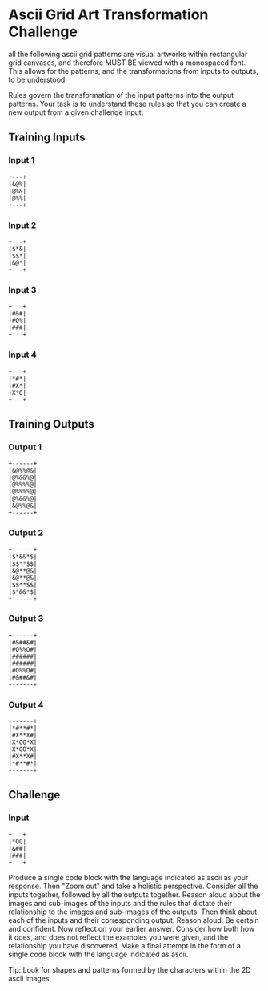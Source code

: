 # Ascii Grid Art Transformation Challenge

all the following ascii grid patterns are visual artworks within rectangular grid canvases, and therefore  MUST BE viewed with a monospaced font. This allows for the patterns, and the transformations from inputs to outputs, to be understood

Rules govern the transformation of the input patterns into the output patterns. Your task is to understand these rules so that you can create a new output from a given challenge input.

## Training Inputs

### Input 1
```ascii
+---+
|&@%|
|@%&|
|@%%|
+---+
```

### Input 2
```ascii
+---+
|$*&|
|$$*|
|&@*|
+---+
```

### Input 3
```ascii
+---+
|#&#|
|#O%|
|###|
+---+
```

### Input 4
```ascii
+---+
|*#*|
|#X*|
|X*O|
+---+
```

## Training Outputs

### Output 1
```ascii
+------+
|&@%%@&|
|@%&&%@|
|@%%%%@|
|@%%%%@|
|@%&&%@|
|&@%%@&|
+------+
```

### Output 2
```ascii
+------+
|$*&&*$|
|$$**$$|
|&@**@&|
|&@**@&|
|$$**$$|
|$*&&*$|
+------+
```

### Output 3
```ascii
+------+
|#&##&#|
|#O%%O#|
|######|
|######|
|#O%%O#|
|#&##&#|
+------+
```

### Output 4
```ascii
+------+
|*#**#*|
|#X**X#|
|X*OO*X|
|X*OO*X|
|#X**X#|
|*#**#*|
+------+
```

## Challenge

### Input
```ascii
+---+
|*OO|
|&##|
|###|
+---+
```


Produce a single code block with the language indicated as ascii as your response.
Then "Zoom out" and take a holistic perspective. Consider all the inputs together, followed by all the outputs together. Reason aloud about the images and sub-images of the inputs and the rules that dictate their relationship to the images and sub-images of the outputs. Then think about each of the inputs and their corresponding output. Reason aloud. Be certain and confident. Now reflect on your earlier answer. Consider how both how it does, and does not reflect the examples you were given, and the relationship you have discovered. Make a final attempt in the form of a single code block with the language indicated as ascii.

Tip: Look for shapes and patterns formed by the characters within the 2D ascii images.
